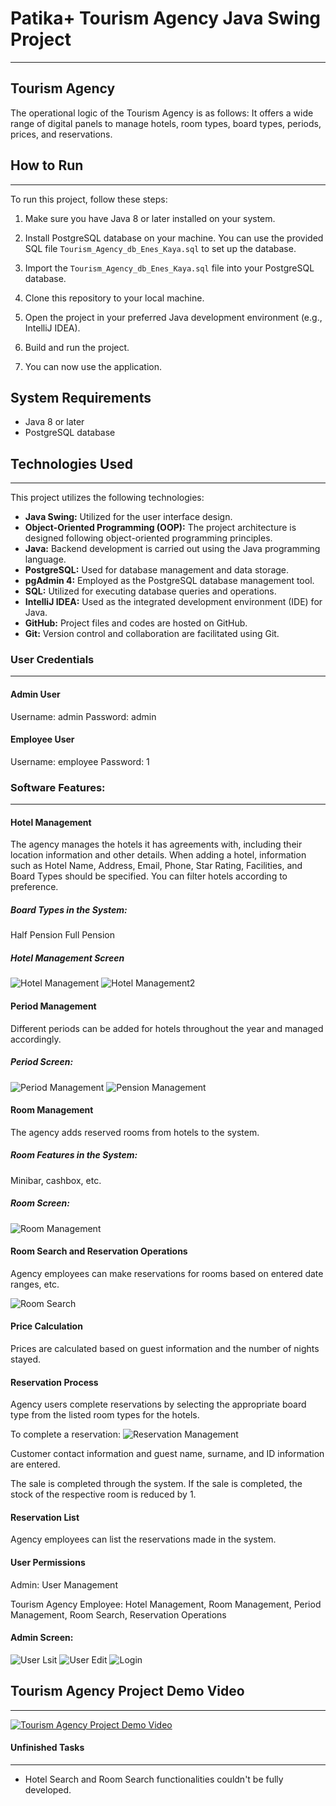 
# Patika+ Tourism Agency Java Swing Project
---

## Tourism Agency

The operational logic of the Tourism Agency is as follows: It offers a wide range of digital panels to manage hotels, room types, board types, periods, prices, and reservations.

## How to Run
---

To run this project, follow these steps:

1. Make sure you have Java 8 or later installed on your system.

2. Install PostgreSQL database on your machine. You can use the provided SQL file `Tourism_Agency_db_Enes_Kaya.sql` to set up the database.

3. Import the `Tourism_Agency_db_Enes_Kaya.sql` file into your PostgreSQL database.

4. Clone this repository to your local machine.

5. Open the project in your preferred Java development environment (e.g., IntelliJ IDEA).

6. Build and run the project.

7. You can now use the application.

## System Requirements

- Java 8 or later
- PostgreSQL database

## Technologies Used
---

This project utilizes the following technologies:

- **Java Swing:** Utilized for the user interface design.
- **Object-Oriented Programming (OOP):** The project architecture is designed following object-oriented programming principles.
- **Java:** Backend development is carried out using the Java programming language.
- **PostgreSQL:** Used for database management and data storage.
- **pgAdmin 4:** Employed as the PostgreSQL database management tool.
- **SQL:** Utilized for executing database queries and operations.
- **IntelliJ IDEA:** Used as the integrated development environment (IDE) for Java.
- **GitHub:** Project files and codes are hosted on GitHub.
- **Git:** Version control and collaboration are facilitated using Git.

### User Credentials
----------------------

#### Admin User
Username: admin Password: admin

#### Employee User
Username: employee Password: 1

### Software Features:
---

#### Hotel Management

The agency manages the hotels it has agreements with, including their location information and other details. When adding a hotel, information such as Hotel Name, Address, Email, Phone, Star Rating, Facilities, and Board Types should be specified. You can filter hotels according to preference.

##### Board Types in the System:

Half Pension Full Pension

##### Hotel Management Screen

![Hotel Management](https://github.com/wvazabi/Tourism-Agency/blob/main/Screen%20Shoots/hotelmanagement.png)
![Hotel Management2](https://github.com/wvazabi/Tourism-Agency/blob/main/Screen%20Shoots/addhotelview.png)


#### Period Management

Different periods can be added for hotels throughout the year and managed accordingly.

##### Period Screen:

![Period Management](https://github.com/wvazabi/Tourism-Agency/blob/main/Screen%20Shoots/periodmanagement.png)
![Pension Management](https://github.com/wvazabi/Tourism-Agency/blob/main/Screen%20Shoots/pensionmanagement.png)



#### Room Management

The agency adds reserved rooms from hotels to the system.

##### Room Features in the System:
Minibar, cashbox, etc.

##### Room Screen:

![Room Management](https://github.com/wvazabi/Tourism-Agency/blob/main/Screen%20Shoots/roommanagement.png)




#### Room Search and Reservation Operations

Agency employees can make reservations for rooms based on entered date ranges, etc.

![Room Search](https://github.com/wvazabi/Tourism-Agency/blob/main/Screen%20Shoots/roomsearch.png)


#### Price Calculation

Prices are calculated based on guest information and the number of nights stayed.

#### Reservation Process

Agency users complete reservations by selecting the appropriate board type from the listed room types for the hotels.

To complete a reservation:
![Reservation Management](https://github.com/wvazabi/Tourism-Agency/blob/main/Screen%20Shoots/reservationmanagement.png)


Customer contact information and guest name, surname, and ID information are entered.

The sale is completed through the system. If the sale is completed, the stock of the respective room is reduced by 1.

#### Reservation List

Agency employees can list the reservations made in the system.

#### User Permissions

Admin: User Management

Tourism Agency Employee: Hotel Management, Room Management, Period Management, Room Search, Reservation Operations

#### Admin Screen:

![User Lsit](https://github.com/wvazabi/Tourism-Agency/blob/main/Screen%20Shoots/userlist.png)
![User Edit](https://github.com/wvazabi/Tourism-Agency/blob/main/Screen%20Shoots/useredit.png)
![Login](https://github.com/wvazabi/Tourism-Agency/blob/main/Screen%20Shoots/login.png)

## Tourism Agency Project Demo Video
---
[![Tourism Agency Project Demo Video](https://github.com/wvazabi/Tourism-Agency/blob/main/Screen%20Shoots/video%20thumbnail.png)](https://www.youtube.com/watch?v=Occmg6LwOoc)


#### Unfinished Tasks
----

- Hotel Search and Room Search functionalities couldn't be fully developed.
